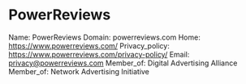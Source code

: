 
# PowerReviews

Name: PowerReviews
Domain: powerreviews.com
Home: https://www.powerreviews.com/
Privacy_policy: https://www.powerreviews.com/privacy-policy/
Email: privacy@powerreviews.com
Member_of: Digital Advertising Alliance
Member_of: Network Advertising Initiative
